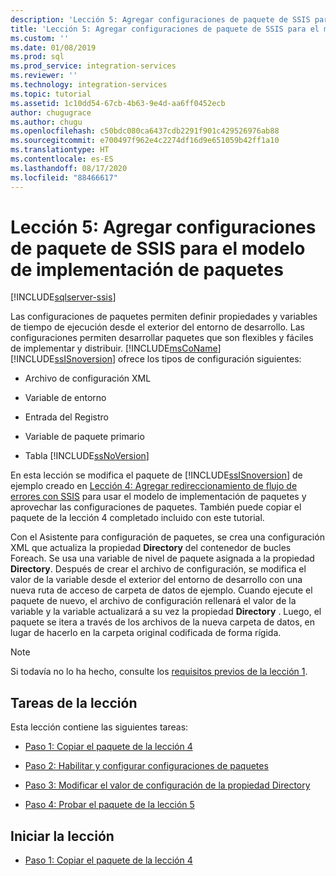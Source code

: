 ```yaml
---
description: 'Lección 5: Agregar configuraciones de paquete de SSIS para el modelo de implementación de paquetes'
title: 'Lección 5: Agregar configuraciones de paquete de SSIS para el modelo de implementación de paquetes | Microsoft Docs'
ms.custom: ''
ms.date: 01/08/2019
ms.prod: sql
ms.prod_service: integration-services
ms.reviewer: ''
ms.technology: integration-services
ms.topic: tutorial
ms.assetid: 1c10dd54-67cb-4b63-9e4d-aa6ff0452ecb
author: chugugrace
ms.author: chugu
ms.openlocfilehash: c50bdc080ca6437cdb2291f901c429526976ab88
ms.sourcegitcommit: e700497f962e4c2274df16d9e651059b42ff1a10
ms.translationtype: HT
ms.contentlocale: es-ES
ms.lasthandoff: 08/17/2020
ms.locfileid: "88466617"
---
```

# <a name="lesson-5-add-ssis-package-configurations-for-the-package-deployment-model"></a>Lección 5: Agregar configuraciones de paquete de SSIS para el modelo de implementación de paquetes

[!INCLUDE[sqlserver-ssis](../includes/applies-to-version/sqlserver-ssis.md)]



Las configuraciones de paquetes permiten definir propiedades y variables de tiempo de ejecución desde el exterior del entorno de desarrollo. Las configuraciones permiten desarrollar paquetes que son flexibles y fáciles de implementar y distribuir. [!INCLUDE[msCoName](../includes/msconame-md.md)] [!INCLUDE[ssISnoversion](../includes/ssisnoversion-md.md)] ofrece los tipos de configuración siguientes:  
  
-   Archivo de configuración XML  
  
-   Variable de entorno  
  
-   Entrada del Registro  
  
-   Variable de paquete primario  
  
-   Tabla [!INCLUDE[ssNoVersion](../includes/ssnoversion-md.md)]  
  
En esta lección se modifica el paquete de [!INCLUDE[ssISnoversion](../includes/ssisnoversion-md.md)] de ejemplo creado en [Lección 4: Agregar redireccionamiento de flujo de errores con SSIS](../integration-services/lesson-4-add-error-flow-redirection-with-ssis.md) para usar el modelo de implementación de paquetes y aprovechar las configuraciones de paquetes. También puede copiar el paquete de la lección 4 completado incluido con este tutorial. 

Con el Asistente para configuración de paquetes, se crea una configuración XML que actualiza la propiedad **Directory** del contenedor de bucles Foreach. Se usa una variable de nivel de paquete asignada a la propiedad **Directory**. Después de crear el archivo de configuración, se modifica el valor de la variable desde el exterior del entorno de desarrollo con una nueva ruta de acceso de carpeta de datos de ejemplo. Cuando ejecute el paquete de nuevo, el archivo de configuración rellenará el valor de la variable y la variable actualizará a su vez la propiedad **Directory** . Luego, el paquete se itera a través de los archivos de la nueva carpeta de datos, en lugar de hacerlo en la carpeta original codificada de forma rígida.  
  
> [!NOTE]
> Si todavía no lo ha hecho, consulte los [requisitos previos de la lección 1](../integration-services/lesson-1-create-a-project-and-basic-package-with-ssis.md#prerequisites).
  
## <a name="lesson-tasks"></a>Tareas de la lección  
Esta lección contiene las siguientes tareas:  
  
-   [Paso 1: Copiar el paquete de la lección 4](../integration-services/lesson-5-1-copying-the-lesson-4-package.md)  
  
-   [Paso 2: Habilitar y configurar configuraciones de paquetes](../integration-services/lesson-5-2-enabling-and-configuring-package-configurations.md)  
  
-   [Paso 3: Modificar el valor de configuración de la propiedad Directory](../integration-services/lesson-5-3-modifying-the-directory-property-configuration-value.md)  
  
-   [Paso 4: Probar el paquete de la lección 5](../integration-services/lesson-5-4-testing-the-lesson-5-tutorial-package.md)  
  
## <a name="start-the-lesson"></a>Iniciar la lección  
  
-   [Paso 1: Copiar el paquete de la lección 4](../integration-services/lesson-5-1-copying-the-lesson-4-package.md)  
  
  
  
